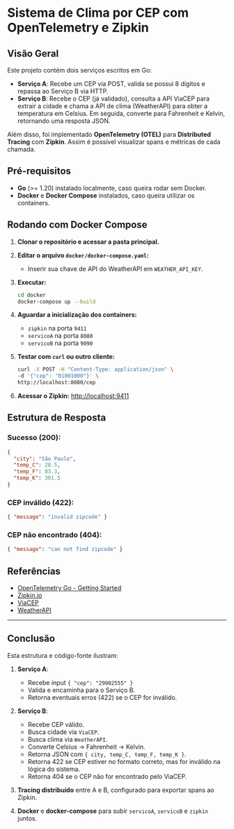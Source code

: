 # Sistema de Clima por CEP com OpenTelemetry e Zipkin

## Visão Geral

Este projeto contém dois serviços escritos em Go:

- **Serviço A**: Recebe um CEP via POST, valida se possui 8 dígitos e repassa ao Serviço B via HTTP.
- **Serviço B**: Recebe o CEP (já validado), consulta a API ViaCEP para extrair a cidade e chama a API de clima (WeatherAPI) para obter a temperatura em Celsius. Em seguida, converte para Fahrenheit e Kelvin, retornando uma resposta JSON.

Além disso, foi implementado **OpenTelemetry (OTEL)** para **Distributed Tracing** com **Zipkin**. Assim é possível visualizar spans e métricas de cada chamada.

## Pré-requisitos

- **Go** (>= 1.20) instalado localmente, caso queira rodar sem Docker.
- **Docker** e **Docker Compose** instalados, caso queira utilizar os containers.

## Rodando com Docker Compose

1. **Clonar o repositório e acessar a pasta principal.**
2. **Editar o arquivo `docker/docker-compose.yaml`:**

   - Inserir sua chave de API do WeatherAPI em `WEATHER_API_KEY`.
3. **Executar:**

   ```bash
   cd docker
   docker-compose up --build
   ```
4. **Aguardar a inicialização dos containers:**

   - `zipkin` na porta `9411`
   - `servicoA` na porta `8080`
   - `servicoB` na porta `9090`
5. **Testar com `curl` ou outro cliente:**

   ```bash
   curl -X POST -H "Content-Type: application/json" \
   -d '{"cep": "01001000"}' \
   http://localhost:8080/cep
   ```
6. **Acessar o Zipkin:** [http://localhost:9411](http://localhost:9411)

## Estrutura de Resposta

### Sucesso (200):

```json
{
  "city": "São Paulo",
  "temp_C": 28.5,
  "temp_F": 83.3,
  "temp_K": 301.5
}
```

### CEP inválido (422):

```json
{ "message": "invalid zipcode" }
```

### CEP não encontrado (404):

```json
{ "message": "can not find zipcode" }
```

## Referências

- [OpenTelemetry Go - Getting Started](https://opentelemetry.io/docs/instrumentation/go/getting-started/)
- [Zipkin.io](https://zipkin.io/)
- [ViaCEP](https://viacep.com.br/)
- [WeatherAPI](https://www.weatherapi.com/)

---

## Conclusão

Esta estrutura e código-fonte ilustram:

1. **Serviço A**:

   - Recebe input `{ "cep": "29902555" }`
   - Valida e encaminha para o Serviço B.
   - Retorna eventuais erros (422) se o CEP for inválido.
2. **Serviço B**:

   - Recebe CEP válido.
   - Busca cidade via `ViaCEP`.
   - Busca clima via `WeatherAPI`.
   - Converte Celsius -> Fahrenheit -> Kelvin.
   - Retorna JSON com `{ city, temp_C, temp_F, temp_K }`.
   - Retorna 422 se CEP estiver no formato correto, mas for inválido na lógica do sistema.
   - Retorna 404 se o CEP não for encontrado pelo ViaCEP.
3. **Tracing distribuído** entre A e B, configurado para exportar spans ao Zipkin.
4. **Docker** e **docker-compose** para subir `servicoA`, `servicoB` e `zipkin` juntos.
